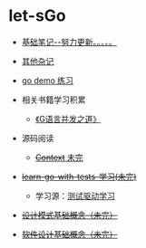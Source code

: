 <!--
 * @Author: 27
 * @LastEditors: 27
 * @Date: 2021-10-29 03:35:12
 * @LastEditTime: 2022-04-10 17:36:25
 * @FilePath: /let-sGo/README.md
 * @description: type some description
-->

# let-sGo

- [基础笔记--努力更新。。。。。](./note_markdown/基础笔记.md)
- [其他杂记](./jottings.md)
- [go demo 练习](prac_code_content/catagory.md)
- 相关书籍学习积累
  - [《G语言并发之道》](related_book_learn/Concurrency_in_go/learn_catagory.md)
- 源码阅读
  - [~~Context~~ 未完](./source_code_read/go-ctx-1.16.10/context-learn.md)

- [~~learn-go-with-tests-学习(未完)~~](./related_book_learn/learn_go_with_tests/0-catalog.md)
  - 学习源：[测试驱动学习](https://quii.gitbook.io/learn-go-with-tests/)
- [~~设计模式基础概念（未完）~~](./design-pattern/base_note/base_concept.md)
- [~~软件设计基础概念（未完）~~](./best_prac_explore/soft-design/base_concept.md)

